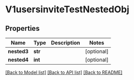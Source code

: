 # V1usersinviteTestNestedObj

## Properties
Name | Type | Description | Notes
------------ | ------------- | ------------- | -------------
**nested3** | **str** |  | [optional] 
**nested4** | **int** |  | [optional] 

[[Back to Model list]](../README.md#documentation-for-models) [[Back to API list]](../README.md#documentation-for-api-endpoints) [[Back to README]](../README.md)

